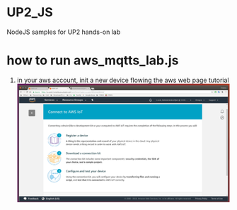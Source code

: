 # UP2_JS
NodeJS samples for UP2 hands-on lab

# how to run aws_mqtts_lab.js
1. in your aws account, init a new device flowing the aws web page tutorial
  ![alt text](UI/aws_iot_init_new_device.png?raw=true "Title")
